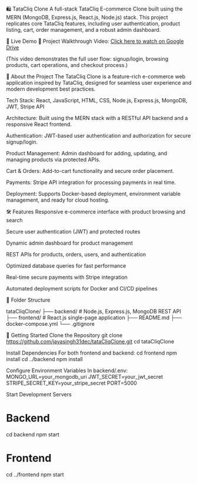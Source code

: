 🛍️ TataCliq Clone
A full-stack TataCliq E-commerce Clone built using the MERN (MongoDB, Express.js, React.js, Node.js) stack.
This project replicates core TataCliq features, including user authentication, product listing, cart, order management, and a robust admin dashboard.


🔗 Live Demo
🎥 Project Walkthrough Video:
[Click here to watch on Google Drive](https://drive.google.com/file/d/1E30fOYsFAFgvdklGsx3oKhYdGWUbCJrK/view?usp=sharing)

(This video demonstrates the full user flow: signup/login, browsing products, cart operations, and checkout process.)




📘 About the Project
The TataCliq Clone is a feature-rich e-commerce web application inspired by TataCliq, designed for seamless user experience and modern development best practices.

Tech Stack: React, JavaScript, HTML, CSS, Node.js, Express.js, MongoDB, JWT, Stripe API

Architecture: Built using the MERN stack with a RESTful API backend and a responsive React frontend.

Authentication: JWT-based user authentication and authorization for secure signup/login.

Product Management: Admin dashboard for adding, updating, and managing products via protected APIs.

Cart & Orders: Add-to-cart functionality and secure order placement.

Payments: Stripe API integration for processing payments in real time.

Deployment: Supports Docker-based deployment, environment variable management, and ready for cloud hosting.




🛠️ Features
Responsive e-commerce interface with product browsing and search

Secure user authentication (JWT) and protected routes

Dynamic admin dashboard for product management

REST APIs for products, orders, users, and authentication

Optimized database queries for fast performance

Real-time secure payments with Stripe integration

Automated deployment scripts for Docker and CI/CD pipelines



📂 Folder Structure

tataCliqClone/
  ├── backend/       # Node.js, Express.js, MongoDB REST API
  ├── frontend/      # React.js single-page application
  ├── README.md
  ├── docker-compose.yml
  └── .gitignore




🚀 Getting Started
Clone the Repository
git clone https://github.com/jayasingh31dec/tataCliqClone.git
cd tataCliqClone



Install Dependencies
For both frontend and backend:
cd frontend
npm install
cd ../backend
npm install


Configure Environment Variables
In backend/.env:
MONGO_URL=your_mongodb_uri
JWT_SECRET=your_jwt_secret
STRIPE_SECRET_KEY=your_stripe_secret
PORT=5000

Start Development Servers
# Backend
cd backend
npm start

# Frontend
cd ../frontend
npm start
